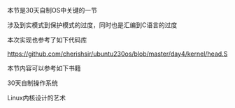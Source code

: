 本节是30天自制OS中关键的一节

涉及到实模式到保护模式的过度，同时也是汇编到C语言的过度

本次实现也参考了如下代码库

https://github.com/cherishsir/ubuntu230os/blob/master/day4/kernel/head.S

本节内容可以参考如下书籍

30天自制操作系统

Linux内核设计的艺术
